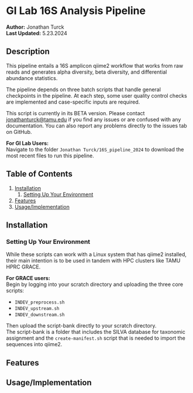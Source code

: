 # GI Lab 16S Analysis Pipeline

**Author:** Jonathan Turck  
**Last Updated:** 5.23.2024

## Description

This pipeline entails a 16S amplicon qiime2 workflow that works from raw reads and generates alpha diversity, beta diversity, and differential abundance statistics.

The pipeline depends on three batch scripts that handle general checkpoints in the pipeline. At each step, some user quality control checks are implemented and case-specific inputs are required.

This script is currently in its BETA version. Please contact [jonathanturck@tamu.edu](mailto:jonathanturck@tamu.edu) if you find any issues or are confused with any documentation. You can also report any problems directly to the issues tab on GitHub.

**For GI Lab Users:**  
Navigate to the folder `Jonathan Turck/16S_pipeline_2024` to download the most recent files to run this pipeline.

## Table of Contents

1. [Installation](#installation)
    1. [Setting Up Your Environment](#setting-up-your-environment)
2. [Features](#features)
3. [Usage/Implementation](#usageimplementation)

## Installation

### Setting Up Your Environment

While these scripts can work with a Linux system that has qiime2 installed, their main intention is to be used in tandem with HPC clusters like TAMU HPRC GRACE.

**For GRACE users:**  
Begin by logging into your scratch directory and uploading the three core scripts:
- `INDEV_preprocess.sh`
- `INDEV_upstream.sh`
- `INDEV_downstream.sh`

Then upload the script-bank directly to your scratch directory.  
The script-bank is a folder that includes the SILVA database for taxonomic assignment and the `create-manifest.sh` script that is needed to import the sequences into qiime2.

## Features



## Usage/Implementation


